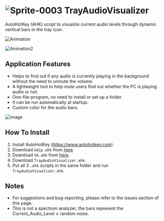 
# ![Sprite-0003](https://user-images.githubusercontent.com/41299807/179816059-ee64df15-9f64-4798-b268-62bbf79e1376.png) TrayAudioVisualizer
AutoHotKey (AHK) script to visualize current audio levels through dynamic vertical bars in the tray icon.

![Animation](https://user-images.githubusercontent.com/41299807/179812864-d4cb2667-3def-4435-8302-82d6bafc95b8.gif)

![Animation2](https://user-images.githubusercontent.com/41299807/179813181-9edc23e3-dc02-4ae0-b78b-920e1bc1cec8.gif)

## Application Features
- Helps to find out if any audio is currently playing in the background without the need to unmute the volume.
- A lightweight tool to help mute users find out whether the PC is playing audio or not.
- One-file-program, no need to install or set up a folder.
- It can be run automatically at startup.
- Custom color for the audio bars:

![image](https://user-images.githubusercontent.com/41299807/179814079-ca57247a-5509-4bb5-9af5-5ffeaff920cb.png)


## How To Install
1. Install AutoHotKey (https://www.autohotkey.com).
2. Download `Gdip.ahk` from [here](https://github.com/tariqporter/Gdip/blob/master/Gdip.ahk).
3. Download `VA.ahk` from [here](https://github.com/SaifAqqad/VA.ahk/blob/master/VA.ahk).
4. Download `TrayAudioVisualizer.ahk`.
5. Put all 3 `.ahk` scripts in the same folder and run `TrayAudioVisualizer.ahk`.

## Notes
- For suggestions and bug-reporting, please refer to the issues section of this page.
- This is not a spectrum analyzer, the bars represent the Current_Audio_Level $\pm$ random noise.
